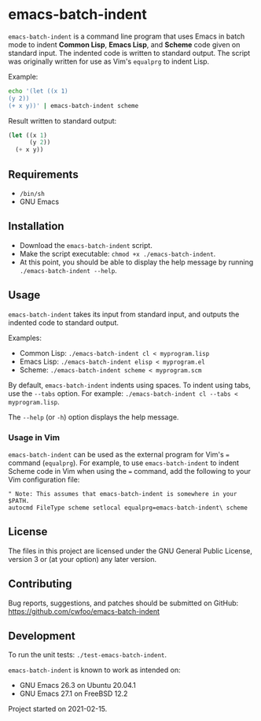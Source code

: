 # emacs-batch-indent
`emacs-batch-indent` is a command line program that uses Emacs in batch mode to
indent **Common Lisp**, **Emacs Lisp**, and **Scheme** code given on standard
input. The indented code is written to standard output. The script was
originally written for use as Vim's `equalprg` to indent Lisp.

Example:
```sh
echo '(let ((x 1)
(y 2))
(+ x y))' | emacs-batch-indent scheme
```

Result written to standard output:
```scheme
(let ((x 1)
      (y 2))
  (+ x y))
```


## Requirements
* `/bin/sh`
* GNU Emacs


## Installation
* Download the `emacs-batch-indent` script.
* Make the script executable: `chmod +x ./emacs-batch-indent`.
* At this point, you should be able to display the help message by running
  `./emacs-batch-indent --help`.


## Usage
`emacs-batch-indent` takes its input from standard input, and outputs the
indented code to standard output.

Examples:

* Common Lisp: `./emacs-batch-indent cl < myprogram.lisp`
* Emacs Lisp: `./emacs-batch-indent elisp < myprogram.el`
* Scheme: `./emacs-batch-indent scheme < myprogram.scm`

By default, `emacs-batch-indent` indents using spaces. To indent using tabs,
use the `--tabs` option. For example:
`./emacs-batch-indent cl --tabs < myprogram.lisp`.

The `--help` (or `-h`) option displays the help message.


### Usage in Vim
`emacs-batch-indent` can be used as the external program for Vim's `=` command
(`equalprg`). For example, to use `emacs-batch-indent` to indent Scheme code in
Vim when using the `=` command, add the following to your Vim configuration
file:

```vim
" Note: This assumes that emacs-batch-indent is somewhere in your $PATH.
autocmd FileType scheme setlocal equalprg=emacs-batch-indent\ scheme
```


## License
The files in this project are licensed under the GNU General Public License,
version 3 or (at your option) any later version.


## Contributing
Bug reports, suggestions, and patches should be submitted on GitHub:
https://github.com/cwfoo/emacs-batch-indent


## Development
To run the unit tests: `./test-emacs-batch-indent`.

`emacs-batch-indent` is known to work as intended on:
* GNU Emacs 26.3 on Ubuntu 20.04.1
* GNU Emacs 27.1 on FreeBSD 12.2

Project started on 2021-02-15.
